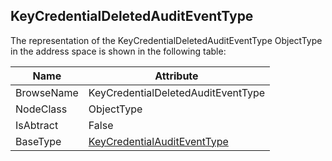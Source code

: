 <!-- objecttype -->
## KeyCredentialDeletedAuditEventType
The representation of the KeyCredentialDeletedAuditEventType ObjectType in the address space is shown in the following table:  

|Name|Attribute|
|---|---|
|BrowseName|KeyCredentialDeletedAuditEventType|
|NodeClass|ObjectType|
|IsAbtract|False|
|BaseType|[KeyCredentialAuditEventType](../../../Part12/ObjectTypes/KeyCredentialAuditEventType/readme.md)|

